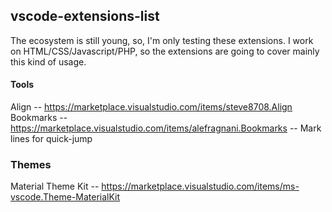 ## vscode-extensions-list
The ecosystem is still young, so, I'm only testing these extensions. I work on HTML/CSS/Javascript/PHP, so the extensions are going to cover mainly this kind of usage.

#### Tools

Align -- <https://marketplace.visualstudio.com/items/steve8708.Align><br>
Bookmarks -- <https://marketplace.visualstudio.com/items/alefragnani.Bookmarks> -- Mark lines for quick-jump<br>


### Themes

Material Theme Kit -- <https://marketplace.visualstudio.com/items/ms-vscode.Theme-MaterialKit><br>

